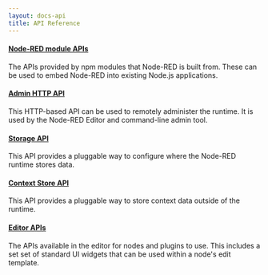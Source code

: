 ```yaml
---
layout: docs-api
title: API Reference
---
```


#### [Node-RED module APIs](modules)

The APIs provided by npm modules that Node-RED is built from. These can be used
to embed Node-RED into existing Node.js applications.

#### [Admin HTTP API](admin)

This HTTP-based API can be used to remotely administer the runtime. It is used
by the Node-RED Editor and command-line admin tool.

#### [Storage API](storage)

This API provides a pluggable way to configure where the Node-RED runtime stores
data.

#### [Context Store API](context)

This API provides a pluggable way to store context data outside of the runtime.

#### [Editor APIs](ui)

The APIs available in the editor for nodes and plugins to use. This includes a set
set of standard UI widgets that can be used within a node's edit template.
